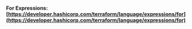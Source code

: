 #### For Expressions: [https://developer.hashicorp.com/terraform/language/expressions/for](https://developer.hashicorp.com/terraform/language/expressions/for)